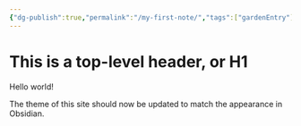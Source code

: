 ```yaml
---
{"dg-publish":true,"permalink":"/my-first-note/","tags":["gardenEntry"]}
---
```



# This is a top-level header, or H1

Hello world!

The theme of this site should now be updated to match the appearance in Obsidian.